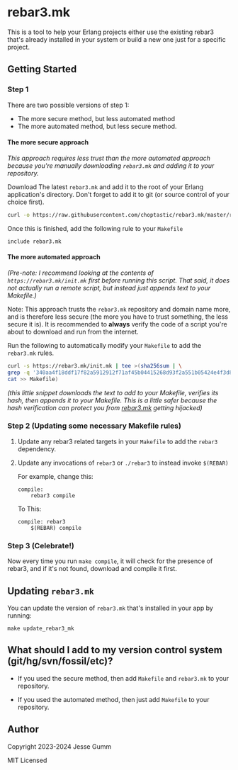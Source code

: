 # rebar3.mk

This is a tool to help your Erlang projects either use the existing rebar3
that's already installed in your system or build a new one just for a specific
project.

## Getting Started

### Step 1

There are two possible versions of step 1:
  * The more secure method, but less automated method
  * The more automated method, but less secure method.

#### The more secure approach

*This approach requires less trust than the more automated approach because
you're manually downloading `rebar3.mk` and adding it to your repository.*

Download The latest `rebar3.mk` and add it to the root of your Erlang
application's directory.  Don't forget to add it to git (or source control of
your choice first).

```bash
curl -o https://raw.githubusercontent.com/choptastic/rebar3.mk/master/rebar3.mk
```

Once this is finished, add the following rule to your `Makefile`

```make
include rebar3.mk
```

#### The more automated approach

*(Pre-note: I recommend looking at the contents of `https://rebar3.mk/init.mk`
first before running this script. That said, it does not actually run a remote
script, but instead just appends text to your Makefile.)*

Note: This approach trusts the `rebar3.mk` repository and domain name more, and
is therefore less secure (the more you have to trust something, the less secure
it is). It is recommended to **always** verify the code of a script you're
about to download and run from the internet.

Run the following to automatically modify your `Makefile` to add the
`rebar3.mk` rules.

```bash
curl -s https://rebar3.mk/init.mk | tee >(sha256sum | \
grep -q '340aa4f18ddf17f82a5912912f71af45b04415268d93f2a551b05424e4f3d89d' && \
cat >> Makefile)
```

*(this little snippet downloads the text to add to your Makefile, verifies its
hash, then appends it to your Makefile.  This is a little safer because the
hash verification can protect you from [rebar3.mk](https://rebar3.mk) getting
hijacked)*


### Step 2 (Updating some necessary Makefile rules)

1. Update any rebar3 related targets in your `Makefile` to add the `rebar3` dependency.
2. Update any invocations of `rebar3` or `./rebar3` to instead invoke `$(REBAR)`

   For example, change this:

   ```make
   compile:
       rebar3 compile
   ```

    To This:

    ```make
    compile: rebar3
        $(REBAR) compile
    ```

### Step 3 (Celebrate!)

Now every time you run `make compile`, it will check for the presence of
rebar3, and if it's not found, download and compile it first.

## Updating `rebar3.mk`

You can update the version of `rebar3.mk` that's installed in your app by running:

```make
make update_rebar3_mk
```

## What should I add to my version control system (git/hg/svn/fossil/etc)?

* If you used the secure method, then add `Makefile` and `rebar3.mk` to your
  repository.

* If you used the automated method, then just add `Makefile` to your
  repository.

## Author

Copyright 2023-2024 Jesse Gumm

MIT Licensed
